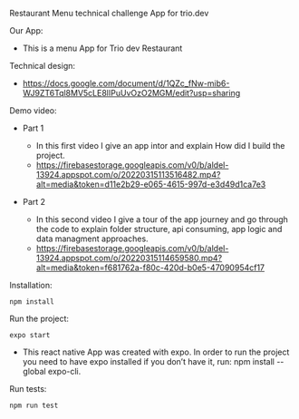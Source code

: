 Restaurant Menu technical challenge App for trio.dev

Our App:
  - This is a menu App for Trio dev Restaurant

Technical design:
   - https://docs.google.com/document/d/1QZc_fNw-mib6-WJ9ZT6Tql8MV5cLE8lIPuUvOzO2MGM/edit?usp=sharing

Demo video:
   - Part 1
   		- In this first video I give an app intor and explain How did I build the project.
   		- https://firebasestorage.googleapis.com/v0/b/aldel-13924.appspot.com/o/20220315113516482.mp4?alt=media&token=d11e2b29-e065-4615-997d-e3d49d1ca7e3

   - Part 2
   		- In this second video I give a tour of the app journey and go through the code to explain folder structure, api consuming, app logic and data managment approaches.
   		- https://firebasestorage.googleapis.com/v0/b/aldel-13924.appspot.com/o/20220315114659580.mp4?alt=media&token=f681762a-f80c-420d-b0e5-47090954cf17

Installation:

	npm install
	
Run the project:

	expo start
- This react native App was created with expo. In order to run the project you need to have expo installed if you don’t have it, run: npm install --global expo-cli.
	
Run tests:

	npm run test
